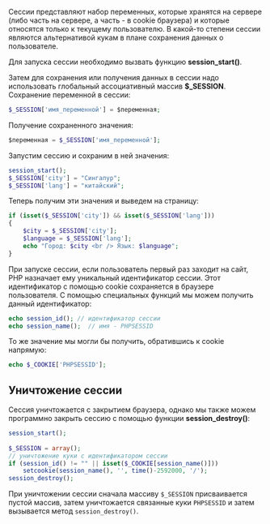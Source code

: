 Сессии представляют набор переменных, которые хранятся на сервере (либо часть на сервере, а часть - в cookie браузера) и которые относятся только к текущему пользователю. В какой-то степени сессии являются альтернативой кукам в плане сохранения данных о пользователе.

Для запуска сессии необходимо вызвать функцию **session_start()**.

Затем для сохранения или получения данных в сессии надо использовать глобальный ассоциативный массив **$_SESSION**. Сохранение переменной в сессии:

```php
$_SESSION['имя_переменной'] = $переменная;
```

Получение сохраненного значения:

```php
$переменная = $_SESSION['имя_переменной'];
```

Запустим сессию и сохраним в ней значения:

```php
session_start();
$_SESSION['city'] = "Сингапур";
$_SESSION['lang'] = "китайский";
```

Теперь получим эти значения и выведем на страницу:

```php
if (isset($_SESSION['city']) && isset($_SESSION['lang']))
{
    $city = $_SESSION['city'];
    $language = $_SESSION['lang'];
    echo "Город: $city <br /> Язык: $language";
}
```

При запуске сессии, если пользователь первый раз заходит на сайт, PHP назначает ему уникальный идентификатор сессии. Этот идентификатор с помощью cookie сохраняется в браузере пользователя. С помощью специальных функций мы можем получить данный идентификатор:

```php
echo session_id(); // идентификатор сессии
echo session_name();  // имя - PHPSESSID
```

То же значение мы могли бы получить, обратившись к cookie напрямую:

```php
echo $_COOKIE['PHPSESSID'];
```

## Уничтожение сессии

Сессия уничтожается с закрытием браузера, однако мы также можем программно закрыть сессию с помощью функции **session_destroy()**:

```php
session_start();
 
$_SESSION = array();
// уничтожение куки с идентификатором сессии
if (session_id() != "" || isset($_COOKIE[session_name()]))
    setcookie(session_name(), '', time()-2592000, '/');
session_destroy();
```

При уничтожении сессии сначала массиву `$_SESSION` присваивается пустой массив, затем уничтожается связанные куки `PHPSESSID` и затем вызывается метод `session_destroy()`.